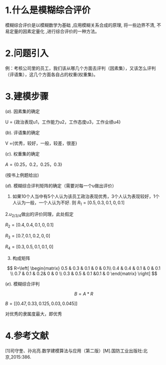 # 1.什么是模糊综合评价
模糊综合评价是以模糊数学为基础 ,应用模糊关系合成的原理, 将一些边界不清, 不易定量的因素定量化 ,进行综合评价的一种方法。
# 2.问题引入
例：考核公司里的员工，我们该从哪几个方面去评判（因素集），又该怎么评判（评语集），这几个方面各自占的权重(权重集)。
# 3.建模步骤

$(a)$. 因素集的确定

U = {政治表现u1，工作能力u2，工作态度u3，工作业绩u4}

$(b)$. 评语集的确定

V ={优秀，较好，一般，较差，很差}

$(c)$. 权重集的确定

$A=\{0.25，0.2，0.25，0.3\}$

(按书上例题给出)

$(d)$. 模糊综合评判矩阵的确定（需要对每一个u做出评价）

1. 如果10个人当中有5个人认为该员工政治表现优秀，3个人认为表现较好，1个人认为一般，一个人认为不好.
   则 $R_{1}= [0.5, 0.3, 0.1, 0, 0.1]$

2.$u_{2/3/4}$做出的评价同理，此处假定

$R_{2}= [0.4, 0.4, 0.1, 0, 0.1]$

$R_{3}= [0.7, 0.1, 0.2, 0, 0]$

$R_{4}= [0.3, 0.5, 0.1, 0.1, 0]$

3. 构成矩阵

$$
R=\left[
\begin{matrix}
   0.5 & 0.3 & 0.1 & 0 & 0.1\\
   0.4 & 0.4 & 0.1 & 0 & 0.1 \\
   0.7 & 0.1 & 0.2& 0 & 0 \\
   0.3 & 0.5 & 0.1 &0.1 & 0
  \end{matrix} 
  \right]
$$

$(e)$. 模糊综合评判

$$B = A*R$$

$B =[[0.47 , 0.33 , 0.125, 0.03 , 0.045]]$

对优秀的隶属度最大，即优秀
#  4.参考文献
[1]司守奎、孙兆亮.数学建模算法与应用（第二版）[M].国防工业出版社:北京,2015:386.